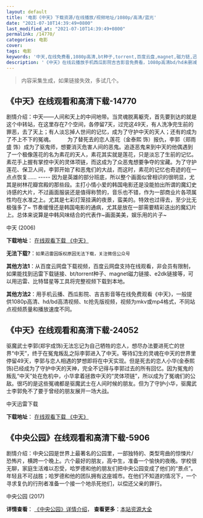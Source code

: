 ```yaml
---
layout: default
title: '电影《中天》下载资源/在线播放/视频地址/1080p/高清/蓝光'
date: "2021-07-10T14:39:49+0800"
last_modified_at: "2021-07-10T14:39:49+0800"
permalink: /14770/
categories: 电影
cover:
tags: 电影
keywords: '中天,在线免费看,1080p高清,bt种子,torrent,百度云盘,magnet,磁力链,迅雷下载资源'
description: '《中天》在线云播放手机西瓜影院吉吉影音免费看，1080p高清bd/hd未删减完整版和tc抢先枪版，mkv/mp4格式，附带bt/torrent种子、magnet/磁力链、百度云盘、网盘资源迅雷下载链接'
---
```


>内容采集生成，如果链接失效，多试几个。


## 《中天》在线观看和高清下载-14770

剧情介绍：中天——人间和天上的中间地带。当灵魂脱离躯壳，首先要到达的就是这个中转站，在这里存在7个空间，各停留7天，过完这49天，有人洗净完生前的罪恶，去了天上；有人淡忘掉人世间的记忆，成为了守护中天的天人；还有的成为了不上不下的冤魂。  　　为了替死去的恋人莲花（金泰熙 饰）报仇，李郭（郑雨盛 饰）成为了驱鬼师，想要消灭危害人间的恶鬼。追逐恶鬼来到中天的他偶遇到了一个极像莲花的名为素花的天人，素花其实就是莲花，只是淡忘了生前的记忆。素花手上握有掌控中天的灵体项链，而这成为了众恶鬼想要争夺的宝藏。为了守护莲花、保卫人间，李郭开始了和恶鬼们的大战，而这时，素花的记忆也奇迹的在一点点恢复…… ----- 因为是英雄的部分班底，所以整个画面似曾相识的很明显，尤其是树林花瓣宫殿的那些段。主打小情小爱的韩国电影还是没能拍出所谓的魔幻史诗感的大片，不过画面服装还是值得称赞的，音乐也不错，作为一部商业片各项属性均在水准之上。尤其是七彩灯笼挂满的夜景，蛮美的。特效也过得去，至少比无极强多了~   节奏缓慢还是韩国电影的通病，尤其是放在一部需要精彩迭出的魔幻片上。总体来说算是中韩风味结合的代表作~画面美美，娱乐用的片子~


中天 (2006)

**下载地址**： [在线观看下载 《中天》](https://www.btbtdy.me/btdy/dy5041.html) 


**无法下载?**：`如果迅雷因版权原因无法下载，关注微信公众号 `

**其他方法1**：从百度云网盘下载视频，百度云网盘支持在线观看，非会员有限制，如果能找到迅雷下载链接、bt/torrent种子、magnet磁力链接、e2dk链接等，可以用迅雷、比特彗星等工具将完整视频下载到本地。

**其他方法2**：用手机云播、西瓜影院、吉吉影音等在线免费观看《中天》，一般提供1080p高清、hd/bd高清视频、tc抢先版视频，视频为mkv或mp4格式，不同站点视频质量和播放速度不同。


## 《中天》在线观看和高清下载-24052

驱魔武士李郭(郑宇成饰)无法忘记为自己牺牲的恋人，想尽办法要进死亡的世界“中天”，终于在冤鬼叛乱之际李郭进入了中天。等待幻生的灵魂在中天的世界里停留49天，李郭与恋人相遇的梦想即将在中天实现。但是死去的恋人小华(金泰熙饰)已经成为了守护中天的天神，完全不记得与李郭过去的所有回忆。因为冤鬼的叛乱“中天”处在危机中，小华拿着拯救中天的&ldquo;灵体项链”，所以成为了冤魂们的公敌。很巧的是这些冤魂都是驱魔武士在人间时候的朋友。但为了守护小华，驱魔武士李郭免不了要于曾经的朋友展开一场大战。


中天迅雷下载

**下载地址**： [在线观看下载 《中天》](https://www.993dy.com//vod-detail-id-23984.html) 


## 《中央公园》在线观看和高清下载-5906

剧情介绍：中央公园是世界上最著名的公园里，一部独特的、类型弯曲的惊悚片/恐怖片，横跨一个晚上。六个最好的朋友，高中生，准备一个愉快的夜晚。学校很无聊，家庭生活难以忍受，哈罗德和他的朋友们把中央公园变成了他们的“景点”。年轻且不可战胜；哈罗德和他的团队拥有这座城市。在他们不知道的情况下，一个寻求复仇的行刑者准备一个接一个地杀死他们，以偿还父亲的罪行。


中央公园 (2017)

**详情查看**： [《中央公园》详情介绍](/movie/5906/)， **查看更多**：[本站资源大全](/movie/t/all/)

